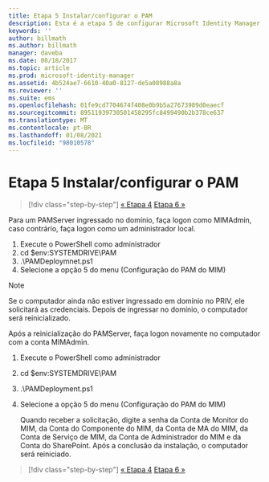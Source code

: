 ```yaml
---
title: Etapa 5 Instalar/configurar o PAM
description: Esta é a etapa 5 de configurar Microsoft Identity Manager usando scripts e abrange as etapas de implantação no servidor do PAM.
keywords: ''
author: billmath
ms.author: billmath
manager: daveba
ms.date: 08/18/2017
ms.topic: article
ms.prod: microsoft-identity-manager
ms.assetid: 4b524ae7-6610-40a0-8127-de5a08988a8a
ms.reviewer: ''
ms.suite: ems
ms.openlocfilehash: 01fe9cd7704674f408e0b9b5a27673989d0eaecf
ms.sourcegitcommit: 89511939730501458295fc8499490b2b378ce637
ms.translationtype: MT
ms.contentlocale: pt-BR
ms.lasthandoff: 01/08/2021
ms.locfileid: "98010578"
---
```

# <a name="step-5-installingconfiguring-pam"></a>Etapa 5 Instalar/configurar o PAM

> [!div class="step-by-step"]
> [« Etapa 4](sp1-step4-configuring-sharepoint.md)
> [Etapa 6 »](sp1-step6-setup-pam-trust.md)

Para um PAMServer ingressado no domínio, faça logon como MIMAdmin, caso contrário, faça logon como um administrador local.
1. Execute o PowerShell como administrador
2. cd $env:SYSTEMDRIVE\PAM
3. .\PAMDeploymnet.ps1
4. Selecione a opção 5 do menu (Configuração do PAM do MIM)

>[!NOTE]
>Se o computador ainda não estiver ingressado em domínio no PRIV, ele solicitará as credenciais. Depois de ingressar no domínio, o computador será reinicializado.

Após a reinicialização do PAMServer, faça logon novamente no computador com a conta MIMAdmin.

1. Execute o PowerShell como administrador
2. cd $env:SYSTEMDRIVE\PAM
3. .\PAMDeployment.ps1
4. Selecione a opção 5 do menu (Configuração do PAM do MIM)

   Quando receber a solicitação, digite a senha da Conta de Monitor do MIM, da Conta do Componente do MIM, da Conta de MA do MIM, da Conta de Serviço de MIM, da Conta de Administrador do MIM e da Conta do SharePoint.
   Após a conclusão da instalação, o computador será reiniciado.

> [!div class="step-by-step"]
> [« Etapa 4](sp1-step4-configuring-sharepoint.md)
> [Etapa 6 »](sp1-step6-setup-pam-trust.md)
